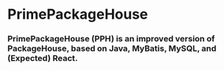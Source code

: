 # PrimePackageHouse

### PrimePackageHouse (PPH) is an improved version of PackageHouse, based on Java, MyBatis, MySQL, and (Expected) React.
